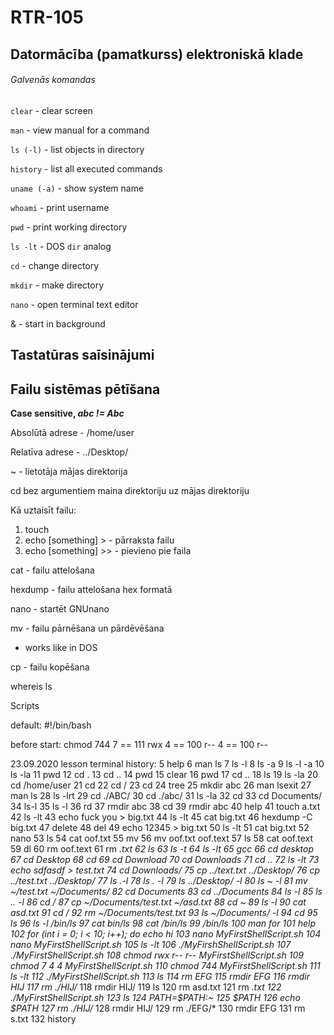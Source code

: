 # RTR-105
## Datormācība (pamatkurss) elektroniskā klade

###### Galvenās komandas


`clear` - clear screen

`man` - view manual for a command

`ls (-l)` - list objects in directory 

`history` - list all executed commands

`uname (-a)` - show system name

`whoami` - print username

`pwd` - print working directory

`ls -lt` - DOS `dir` analog

`cd` - change directory

`mkdir` - make directory

`nano` - open terminal text editor


<program name> & - start in background

## Tastatūras saīsinājumi


## Failu sistēmas pētīšana

**Case sensitive, _abc != Abc_**

Absolūtā adrese - /home/user

Relatīva adrese - ../Desktop/

~ - lietotāja mājas direktorija

cd bez argumentiem maina direktoriju uz mājas direktoriju

Kā uztaisīt failu:

1. touch <filename>
2. echo [something] > <filename> - pārraksta failu
3. echo [something] >> <filename> - pievieno pie faila

cat <filename> - failu attelošana

hexdump <filename> - failu attelošana hex formatā

nano - startēt GNUnano

mv <what> <where> - failu pārnēšana un pārdēvēšana
  
* works like in DOS

cp <what> <where> - failu kopēšana

whereis ls



Scripts

default: #!/bin/bash

before start:
chmod 744 <filename>
7 == 111 rwx
4 == 100 r--
4 == 100 r--
  
23.09.2020 lesson terminal history:
    5  help
    6  man ls
    7  ls -l
    8  ls -a
    9  ls -l -a
   10  ls -la
   11  pwd
   12  cd .
   13  cd ..
   14  pwd
   15  clear
   16  pwd
   17  cd ..
   18  ls
   19  ls -la
   20  cd /home/user
   21  cd 
   22  cd /
   23  cd
   24  tree
   25  mkdir abc
   26  man lsexit
   27  man ls
   28  ls -lrt
   29  cd ./ABC/
   30  cd ./abc/
   31  ls -la
   32  cd
   33  cd Documents/
   34  ls-l
   35  ls -l
   36  rd
   37  rmdir abc
   38  cd
   39  rmdir abc
   40  help
   41  touch a.txt
   42  ls -lt
   43  echo fuck you > big.txt
   44  ls -lt
   45  cat big.txt
   46  hexdump -C big.txt
   47  delete
   48  del
   49  echo 12345 > big.txt
   50  ls -lt
   51  cat big.txt
   52  nano
   53  ls
   54  cat oof.txt 
   55  mv
   56  mv oof.txt oof.text
   57  ls
   58  cat oof.text 
   59  dl
   60  rm oof.text
   61  rm *.txt
   62  ls
   63  ls -t
   64  ls -lt
   65  gcc
   66  cd desktop
   67  cd Desktop
   68  cd
   69  cd Download
   70  cd Downloads
   71  cd ..
   72  ls -lt
   73  echo sdfasdf > test.txt
   74  cd Downloads/
   75  cp ../text.txt ../Desktop/
   76  cp ../test.txt ../Desktop/
   77  ls .-l
   78  ls . -l
   79  ls ../Desktop/ -l
   80  ls ~ -l
   81  mv ~/test.txt ~/Documents/
   82  cd Documents
   83  cd ../Documents
   84  ls -l
   85  ls .. -l
   86  cd /
   87  cp ~/Documents/test.txt ~/asd.txt
   88  cd ~
   89  ls -l
   90  cat asd.txt 
   91  cd /
   92  rm ~/Documents/test.txt
   93  ls ~/Documents/ -l
   94  cd
   95  ls
   96  ls -l /bin/ls
   97  cat bin/ls
   98  cat /bin/ls
   99  /bin/ls
  100  man for
  101  help
  102  for (int i = 0; i < 10; i++); do echo hi
  103  nano MyFirstShellScript.sh
  104  nano MyFirstShellScript.sh 
  105  ls -lt
  106  ./MyFirshShellScript.sh
  107  ./MyFirstShellScript.sh
  108  chmod rwx r-- r-- MyFirstShellScript.sh
  109  chmod 7 4 4 MyFirstShellScript.sh
  110  chmod 744 MyFirstShellScript.sh
  111  ls -lt
  112  ./MyFirstShellScript.sh 
  113  ls
  114  rm EFG
  115  rmdir EFG
  116  rmdir HIJ
  117  rm ./HIJ/*
  118  rmdir HIJ/
  119  ls
  120  rm asd.txt
  121  rm *.txt
  122  ./MyFirstShellScript.sh 
  123  ls
  124  PATH=$PATH:~
  125  $PATH
  126  echo $PATH
  127  rm ./HIJ/*
  128  rmdir HIJ/
  129  rm ./EFG/*
  130  rmdir EFG
  131  rm s.txt
  132  history
